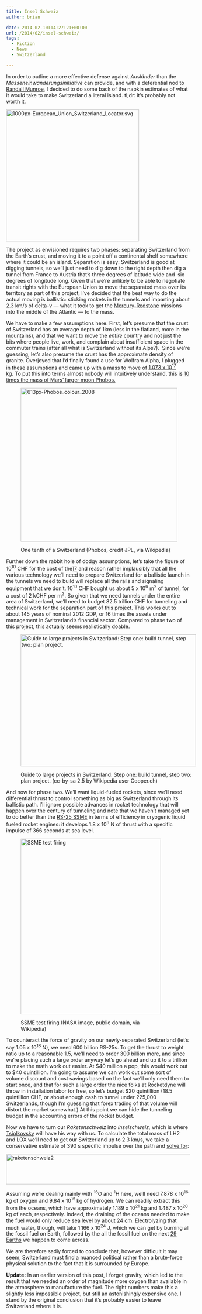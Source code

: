 ```yaml
---
title: Insel Schweiz
author: brian

date: 2014-02-10T14:27:21+00:00
url: /2014/02/insel-schweiz/
tags:
  - Fiction
  - News
  - Switzerland

---
```

In order to outline a more effective defense against _Ausländer_ than the _Masseneinwanderungsinitiative_ can provide, and with a deferential nod to [Randall Munroe][1], I decided to do some back of the napkin estimates of what it would take to make Switzerland a literal island. tl;dr: it&#8217;s probably not worth it.<!--more-->

[<img class="size-full wp-image-1008 aligncenter" alt="1000px-European_Union_Switzerland_Locator.svg" src="/wp/2014/02/1000px-European_Union_Switzerland_Locator.svg_.png" width="364" height="360" />][2]

The project as envisioned requires two phases: separating Switzerland from the Earth&#8217;s crust, and moving it to a point off a continental shelf somewhere where it could be an island. Separation is easy: Switzerland is good at digging tunnels, so we&#8217;ll just need to dig down to the right depth then dig a tunnel from France to Austria that&#8217;s three degrees of latitude wide and  six degrees of longitude long. Given that we&#8217;re unlikely to be able to negotiate transit rights with the European Union to move the separated mass over its territory as part of this project, I&#8217;ve decided that the best way to do the actual moving is ballistic: sticking rockets in the tunnels and imparting about 2.3 km/s of delta-v — what it took to get the [Mercury-Redstone][3] missions into the middle of the Atlantic — to the mass.

We have to make a few assumptions here. First, let&#8217;s presume that the crust of Switzerland has an average depth of 1km (less in the flatland, more in the mountains), and that we want to move the _entire_ country and not just the bits where people live, work, and complain about insufficient space in the commuter trains (after all what is Switzerland without its Alps?).  Since we&#8217;re guessing, let&#8217;s also presume the crust has the approximate density of granite. Overjoyed that I&#8217;d finally found a use for Wolfram Alpha, I plugged in these assumptions and came up with a mass to move of [1.073 x 10<sup>17</sup> kg][4]. To put this into terms almost nobody will intuitively understand, this is [10 times the mass of Mars&#8217; larger moon Phobos.][5]<figure id="attachment_1016" style="width: 429px" class="wp-caption aligncenter">

[<img class=" wp-image-1016 " alt="613px-Phobos_colour_2008" src="/wp/2014/02/613px-Phobos_colour_2008.jpg" width="429" height="420" srcset="/wp/2014/02/613px-Phobos_colour_2008.jpg 613w, /wp/2014/02/613px-Phobos_colour_2008-480x469.jpg 480w" sizes="(max-width: 429px) 100vw, 429px" />][6]<figcaption class="wp-caption-text">One tenth of a Switzerland (Phobos, credit JPL, via Wikipedia)</figcaption></figure> 

Further down the rabbit hole of dodgy assumptions, let&#8217;s take the figure of 10<sup>10</sup> CHF for the cost of the][7] and reason rather implausibly that all the various technology we&#8217;ll need to prepare Switzerland for a ballistic launch in the tunnels we need to build will replace all the rails and signaling equipment that we don&#8217;t. 10<sup>10</sup> CHF bought us about 5 x 10<sup>6</sup> m<sup>2</sup> of tunnel, for a cost of 2 kCHF per m<sup>2</sup>. So given that we need tunnels under the entire area of Switzerland, we&#8217;ll need to budget 82.5 trillion CHF for tunneling and technical work for the separation part of this project. This works out to about 145 years of nominal 2012 GDP, or 16 times the assets under management in Switzerland&#8217;s financial sector. Compared to phase two of this project, this actually seems realistically doable.<figure id="attachment_1019" style="width: 480px" class="wp-caption aligncenter">

[<img class="size-medium wp-image-1019" alt="Guide to large projects in Switzerland: Step one: build tunnel, step two: plan project." src="/wp/2014/02/800px-GBT_MFS_Faido_EST-OS-480x360.jpg" width="480" height="360" srcset="/wp/2014/02/800px-GBT_MFS_Faido_EST-OS-480x360.jpg 480w, /wp/2014/02/800px-GBT_MFS_Faido_EST-OS.jpg 800w" sizes="(max-width: 480px) 100vw, 480px" />][8]<figcaption class="wp-caption-text">Guide to large projects in Switzerland: Step one: build tunnel, step two: plan project. (cc-by-sa 2.5 by Wikipedia user Cooper.ch)</figcaption></figure> 

And now for phase two. We&#8217;ll want liquid-fueled rockets, since we&#8217;ll need differential thrust to control something as big as Switzerland through its ballistic path. I&#8217;ll ignore possible advances in rocket technology that will happen over the century of tunneling and note that we haven&#8217;t managed yet to do better than the [RS-25 SSME][9] in terms of efficiency in cryogenic liquid fueled rocket engines: it develops 1.8 x 10<sup>6</sup> N of thrust with a specific impulse of 366 seconds at sea level.<figure id="attachment_1015" style="width: 384px" class="wp-caption aligncenter">

[<img class=" wp-image-1015 " alt="SSME test firing" src="/wp/2014/02/480px-Shuttle_Main_Engine_Test_Firing.jpg" width="384" height="480" srcset="/wp/2014/02/480px-Shuttle_Main_Engine_Test_Firing.jpg 480w, /wp/2014/02/480px-Shuttle_Main_Engine_Test_Firing-384x480.jpg 384w" sizes="(max-width: 384px) 100vw, 384px" />][10]<figcaption class="wp-caption-text">SSME test firing (NASA image, public domain, via Wikipedia)</figcaption></figure> 

To counteract the force of gravity on our newly-separated Switzerland (let&#8217;s say 1.05 x 10<sup>18</sup> N), we need 600 billion RS-25s. To get the thrust to weight ratio up to a reasonable 1.5, we&#8217;ll need to order 300 billion more, and since we&#8217;re placing such a large order anyway let&#8217;s go ahead and up it to a trillion to make the math work out easier. At $40 million a pop, this would work out to $40 quintillion. I&#8217;m going to assume we can work out some sort of volume discount and cost savings based on the fact we&#8217;ll only need them to start once, and that for such a large order the nice folks at Rocketdyne will throw in installation labor for free, so let&#8217;s budget $20 quintillion (18.5 quintillion CHF, or about enough cash to tunnel under 225,000 Switzerlands, though I&#8217;m guessing that forex trading of that volume will distort the market somewhat.) At this point we can hide the tunneling budget in the accounting errors of the rocket budget.

Now we have to turn our _Raketenschweiz_ into _Inselschweiz,_ which is where [Tsiolkovsky][11] will have his way with us. To calculate the total mass of LH2 and LOX we&#8217;ll need to get our Switzerland up to 2.3 km/s, we take a conservative estimate of 390 s specific impulse over the path and [solve for][12]:

[<img class="aligncenter size-full wp-image-1044" alt="raketenschweiz2" src="/wp/2014/02/raketenschweiz2.png" width="940" height="83" srcset="/wp/2014/02/raketenschweiz2.png 940w, /wp/2014/02/raketenschweiz2-480x42.png 480w" sizes="(max-width: 940px) 100vw, 940px" />][13]

Assuming we&#8217;re dealing mainly with <sup>16</sup>O and <sup>1</sup>H here, we&#8217;ll need 7.878 x 10<sup>16</sup> kg of oxygen and 9.84 x 10<sup>15 </sup>kg of hydrogen. We can readily extract this from the oceans, which have approximately 1.189 x 10<sup>21</sup> kg and 1.487 x 10<sup>20</sup> kg of each, respectively. Indeed, the draining of the oceans needed to make the fuel would only reduce sea level by about [24 cm][14]. Electrolyzing that much water, though, will take 1.166 x 10<sup>24</sup> J, which we can get by burning all the fossil fuel on Earth, followed by the all the fossil fuel on the next [29 Earths][15] we happen to come across.

We are therefore sadly forced to conclude that, however difficult it may seem, Switzerland must find a nuanced political rather than a brute-force physical solution to the fact that it is surrounded by Europe.

**Update:** In an earlier version of this post, I forgot gravity, which led to the result that we needed an order of magnitude more oxygen than available in the atmosphere to manufacture the fuel. The right numbers make this a slightly less impossible project, but still an astonishingly expensive one. I stand by the original conclusion that it&#8217;s probably easier to leave Switzerland where it is.

 [1]: http://what-if.xkcd.com
 [2]: /wp/2014/02/1000px-European_Union_Switzerland_Locator.svg_.png
 [3]: http://en.wikipedia.org/wiki/Mercury-Redstone_4
 [4]: http://www.wolframalpha.com/input/?i=area+of+switzerland+*+1km+*+density+of+granite
 [5]: http://www.wolframalpha.com/input/?i=area+of+switzerland+*+1km+*+density+of+granite+%2F+mass+of+Phobos
 [6]: http://en.wikipedia.org/wiki/File:Phobos_colour_2008.jpg
 [7]: http://en.wikipedia.org/wiki/Gotthard_Base_Tunnel
 [8]: /wp/2014/02/800px-GBT_MFS_Faido_EST-OS.jpg
 [9]: http://en.wikipedia.org/wiki/Space_Shuttle_Main_Engine
 [10]: http://en.wikipedia.org/wiki/File:Shuttle_Main_Engine_Test_Firing.jpg
 [11]: http://en.wikipedia.org/wiki/Tsiolkovsky_rocket_equation
 [12]: http://www.wolframalpha.com/input/?i=1.073e17+kg+*+%28e%5E%282300m%2Fs+%2F+%28390s+*+9.8m%2Fs%5E2%29%29%29+-+1.073e17kg
 [13]: /wp/2014/02/raketenschweiz2.png
 [14]: http://www.wolframalpha.com/input/?i=8.856e16+dm%5E3+%2F+3.619e8+km%5E2+
 [15]: http://www.wolframalpha.com/input/?i=237+kJ+%2F+18g+*+8.856e16+kg